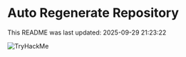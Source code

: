 # Auto Regenerate Repository

This README was last updated: 2025-09-29 21:23:22

 ![TryHackMe](https://tryhackme.com/badge/533634)